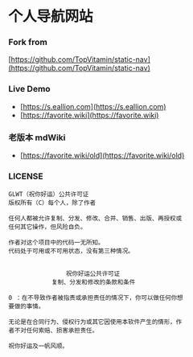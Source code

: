# 个人导航网站
### Fork from
[https://github.com/TopVitamin/static-nav](https://github.com/TopVitamin/static-nav)

### Live Demo
- [https://s.eallion.com](https://s.eallion.com)
- [https://favorite.wiki](https://favorite.wiki)

### 老版本 mdWiki
- [https://favorite.wiki/old](https://favorite.wiki/old)

### LICENSE
```
GLWT（祝你好运）公共许可证
版权所有（C）每个人，除了作者

任何人都被允许复制、分发、修改、合并、销售、出版、再授权或
任何其它操作，但风险自负。

作者对这个项目中的代码一无所知。
代码处于可用或不可用状态，没有第三种情况。


                祝你好运公共许可证
            复制、分发和修改的条款和条件

0 ：在不导致作者被指责或承担责任的情况下，你可以做任何你想
要做的事情。

无论是在合同行为、侵权行为或其它因使用本软件产生的情形，作
者不对任何索赔、损害承担责任。

祝你好运及一帆风顺。
```